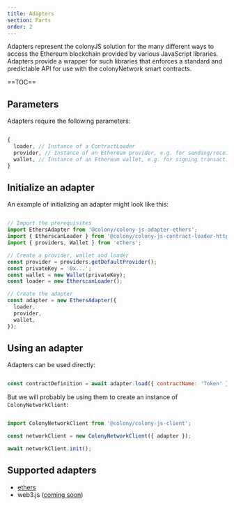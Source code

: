 ```yaml
---
title: Adapters
section: Parts
order: 2
---
```


Adapters represent the colonyJS solution for the many different ways to access the Ethereum blockchain provided by various JavaScript libraries. Adapters provide a wrapper for such libraries that enforces a standard and predictable API for use with the colonyNetwork smart contracts.

==TOC==

## Parameters

Adapters require the following parameters:

```js

{
  loader, // Instance of a ContractLoader
  provider, // Instance of an Ethereum provider, e.g. for sending/receiving transactions
  wallet, // Instance of an Ethereum wallet, e.g. for signing transactions
}

```

## Initialize an adapter

An example of initializing an adapter might look like this:

```js

// Import the prerequisites
import EthersAdapter from '@colony/colony-js-adapter-ethers';
import { EtherscanLoader } from '@colony/colony-js-contract-loader-http';
import { providers, Wallet } from 'ethers';

// Create a provider, wallet and loader
const provider = providers.getDefaultProvider();
const privateKey = '0x...';
const wallet = new Wallet(privateKey);
const loader = new EtherscanLoader();

// Create the adapter
const adapter = new EthersAdapter({
  loader,
  provider,
  wallet,
});

```

## Using an adapter

Adapters can be used directly:

```js

const contractDefinition = await adapter.load({ contractName: 'Token' });

```

But we will probably be using them to create an instance of `ColonyNetworkClient`:

```js

import ColonyNetworkClient from '@colony/colony-js-client';

const networkClient = new ColonyNetworkClient({ adapter });

await networkClient.init();

```

## Supported adapters

- [ethers](https://github.com/JoinColony/colony-js/tree/master/packages/colony-js-adapter-ethers)
- web3.js ([coming soon](https://github.com/JoinColony/colonyJS/issues/75))
